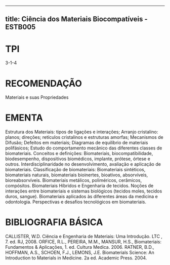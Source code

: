 
---
title: Ciência dos Materiais Biocompatíveis - ESTB005 
---

# TPI

3-1-4

# RECOMENDAÇÃO

Materiais e suas Propriedades

# EMENTA

Estrutura dos Materiais: tipos de ligações e interações; Arranjo cristalino: planos; direções; retículos cristalinos e estruturas amorfas; Mecanismos de Difusão; Defeitos em materiais; Diagramas de equilíbrio de materiais polifásicos; Estudo do comportamento mecânico das diferentes classes de biomateriais. Conceitos e definições: Biomateriais, biocompatibilidade, biodesempenho, dispositivos biomédicos, implante, prótese, órtese e outros. Interdisciplinaridade no desenvolvimento, avaliação e aplicação de biomateriais. Classificação de biomateriais: Biomateriais sintéticos, biomateriais naturais, biomateriais bioinertes, bioativos, absorvíveis, bioreabsorvíveis. Biomateriais metálicos, poliméricos, cerâmicos, compósitos. Biomateriais Híbridos e Engenharia de tecidos. Noções de interações entre biomateriais e sistemas biológicos (tecidos moles, tecidos duros, sangue). Biomateriais aplicados às diferentes áreas da medicina e odontologia. Perspectivas e desafios tecnológicos em biomateriais.

# BIBLIOGRAFIA BÁSICA

CALLISTER, W.D. Ciência e Engenharia de Materiais: Uma Introdução. LTC , 7. ed. RJ, 2008.
ORFICE, R.L., PEREIRA, M.M., MANSUR, H.S., Biomateriais: Fundamentos & Aplicações, 1. ed. Cultura Medica. 2006.
RATNER, B.D., HOFFMAN, A.S., SCHOEN, F.J., LEMONS, J.E. Biomaterials Science: An Introduction to Materials in Medicine. 2a ed. Academic Press. 2004.
        
